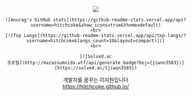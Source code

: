 

<!--
**hitchcoke/hitchcoke** is a ✨ _special_ ✨ repository because its `README.md` (this file) appears on your GitHub profile.

Here are some ideas to get you started:

- 🔭 I’m currently working on ...
- 🌱 I’m currently learning ...
- 👯 I’m looking to collaborate on ...
- 🤔 I’m looking for help with ...
- 💬 Ask me about ...
- 📫 How to reach me: ...
- 😄 Pronouns: ...
- ⚡ Fun fact: ...
-->
<div align=center>
	<img src="https://capsule-render.vercel.app/api?type=waving&color=auto&height=200&section=header&text=hitchsgithub&fontSize=90" />	

	![Anurag's GitHub stats](https://github-readme-stats.vercel.app/api?username=hitchcoke&show_icons=true&theme=default)
	<br>
	[![Top Langs](https://github-readme-stats.vercel.app/api/top-langs/?username=hitchcoke&langs_count=10&layout=compact)]()
	<br>

	[![Solved.ac
	프로필](http://mazassumnida.wtf/api/generate_badge?boj={jiwon3583})](https://solved.ac/{jiwon3583})
	
개발자를 꿈꾸는 이지원입니다 <br>
	https://hitchcoke.github.io/
</div>
